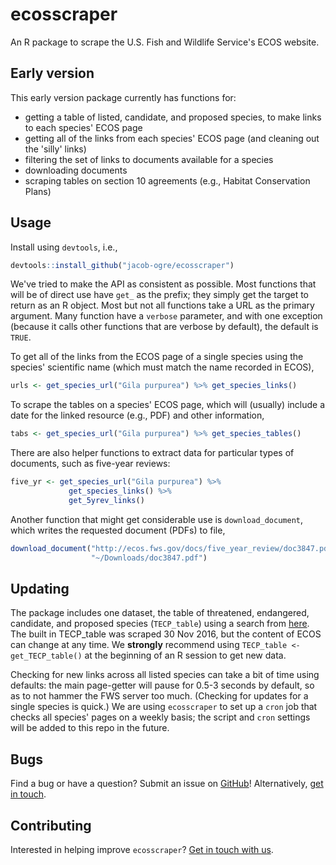 # ecosscraper

An R package to scrape the U.S. Fish and Wildlife Service's ECOS website.

## Early version

This early version package currently has functions for:

- getting a table of listed, candidate, and proposed species, to make links to 
each species' ECOS page
- getting all of the links from each species' ECOS page (and cleaning out the 
'silly' links)
- filtering the set of links to documents available for a species
- downloading documents
- scraping tables on section 10 agreements (e.g., Habitat Conservation Plans)

## Usage

Install using `devtools`, i.e.,

```r
devtools::install_github("jacob-ogre/ecosscraper")
```

We've tried to make the API as consistent as possible. Most functions that will be 
of direct use have `get_` as the prefix; they simply get the target to return as 
an R object. Most but not all functions take a URL as the primary argument. Many 
function have a `verbose` parameter, and with one exception (because it calls 
other functions that are verbose by default), the default is `TRUE`.

To get all of the links from the ECOS page of a single species using the species' 
scientific name (which must match the name recorded in ECOS),

```r
urls <- get_species_url("Gila purpurea") %>% get_species_links()
```

To scrape the tables on a species' ECOS page, which will (usually) include a date for the linked resource (e.g., PDF) and other information,

```r
tabs <- get_species_url("Gila purpurea") %>% get_species_tables()
```

There are also helper functions to extract data for particular types of documents, 
such as five-year reviews:

```r
five_yr <- get_species_url("Gila purpurea") %>% 
             get_species_links() %>%
             get_5yrev_links()
```

Another function that might get considerable use is `download_document`, which 
writes the requested document (PDFs) to file,

```r
download_document("http://ecos.fws.gov/docs/five_year_review/doc3847.pdf",
                  "~/Downloads/doc3847.pdf")
```

## Updating

The package includes one dataset, the table of threatened, endangered, candidate,
and proposed species (`TECP_table`) using a search from 
[here](http://ecos.fws.gov/ecp0/reports/ad-hoc-species-report-input). The built 
in TECP_table was scraped 30 Nov 2016, but the content of ECOS can change at any 
time. We __strongly__ recommend using `TECP_table <- get_TECP_table()` at the 
beginning of an R session to get new data.

Checking for new links across all listed species can take a bit of time using 
defaults: the main page-getter will pause for 0.5-3 seconds by default, so as to 
not hammer the FWS server too much. (Checking for updates for a single species 
is quick.) We are using `ecosscraper` to set up a `cron` job that checks all 
species' pages on a weekly basis; the script and `cron` settings will be added 
to this repo in the future.

## Bugs

Find a bug or have a question? Submit an issue on
[GitHub](https://github.com/Defenders-ESC/pdfdown/issues)! Alternatively, 
[get in touch](mailto:esa@defenders.org).

## Contributing

Interested in helping improve `ecosscraper`? 
[Get in touch with us](mailto:esa@defenders.org).

